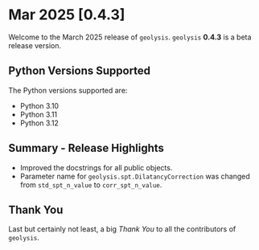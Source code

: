 # Mar 2025 [0.4.3]

Welcome to the March 2025 release of `geolysis`. `geolysis` **0.4.3** is a beta 
release version.

## Python Versions Supported

The Python versions supported are:

- Python 3.10
- Python 3.11
- Python 3.12

## Summary - Release Highlights

- Improved the docstrings for all public objects.
- Parameter name for `geolysis.spt.DilatancyCorrection` was changed
  from `std_spt_n_value` to `corr_spt_n_value`.

## Thank You

Last but certainly not least, a big _Thank You_ to all the contributors of
`geolysis`.
